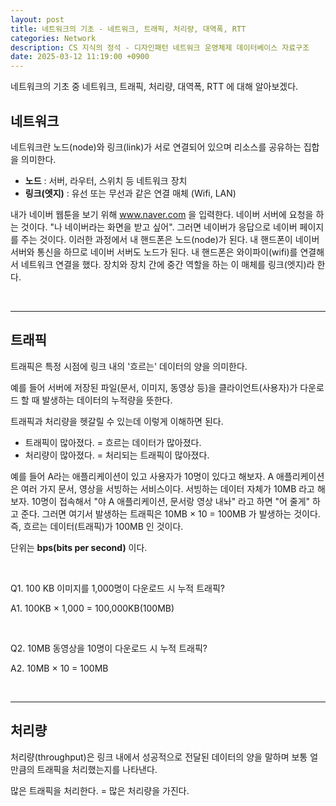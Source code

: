 ```yaml
---
layout: post
title: 네트워크의 기초 - 네트워크, 트래픽, 처리량, 대역폭, RTT
categories: Network
description: CS 지식의 정석 - 디자인패턴 네트워크 운영체제 데이터베이스 자료구조
date: 2025-03-12 11:19:00 +0900
---
```

네트워크의 기초 중 네트워크, 트래픽, 처리량, 대역폭, RTT 에 대해 알아보겠다.

## 네트워크

네트워크란 노드(node)와 링크(link)가 서로 연결되어 있으며 리소스를 공유하는 집합을 의미한다.

- <b>노드</b> : 서버, 라우터, 스위치 등 네트워크 장치
- <b>링크(엣지)</b> : 유선 또는 무선과 같은 연결 매체 (Wifi, LAN)

내가 네이버 웹툰을 보기 위해 www.naver.com 을 입력한다. 네이버 서버에 요청을 하는 것이다. "나 네이버라는 화면을 받고 싶어". 그러면 네이버가 응답으로 네이버 페이지를 주는 것이다. 이러한 과정에서 내 핸드폰은 노드(node)가 된다. 내 핸드폰이 네이버 서버와 통신을 하므로 네이버 서버도 노드가 된다. 내 핸드폰은 와이파이(wifi)를 연결해서 네트워크 연결을 했다. 장치와 장치 간에 중간 역할을 하는 이 매체를 링크(엣지)라 한다.

<br>
<hr>

## 트래픽

트래픽은 특정 시점에 링크 내의 '흐르는' 데이터의 양을 의미한다. 

예를 들어 서버에 저장된 파일(문서, 이미지, 동영상 등)을 클라이언트(사용자)가 다운로드 할 때 발생하는 데이터의 누적량을 뜻한다.

트래픽과 처리량을 헷갈릴 수 있는데 이렇게 이해하면 된다.

- 트래픽이 많아졌다. = 흐르는 데이터가 많아졌다.
- 처리량이 많아졌다. = 처리되는 트래픽이 많아졌다.

예를 들어 A라는 애플리케이션이 있고 사용자가 10명이 있다고 해보자. A 애플리케이션은 여러 가지 문서, 영상을 서빙하는 서비스이다. 서빙하는 데이터 자체가 10MB 라고 해보자. 10명이 접속해서 "야 A 애플리케이션, 문서랑 영상 내놔" 라고 하면 "어 줄게" 하고 준다. 그러면 여기서 발생하는 트래픽은 10MB &#215; 10 = 100MB 가 발생하는 것이다. 즉, 흐르는 데이터(트래픽)가 100MB 인 것이다.

단위는 <b>bps(bits per second)</b> 이다.

<br>

Q1. 100 KB 이미지를 1,000명이 다운로드 시 누적 트래픽?

A1. 100KB &#215; 1,000 = 100,000KB(100MB)

<br>

Q2. 10MB 동영상을 10명이 다운로드 시 누적 트래픽?

A2. 10MB &#215; 10 = 100MB

<br>
<hr>

## 처리량

처리량(throughput)은 링크 내에서 성공적으로 전달된 데이터의 양을 말하며 보통 얼만큼의 트래픽을 처리했는지를 나타낸다.

많은 트래픽을 처리한다. = 많은 처리량을 가진다.
